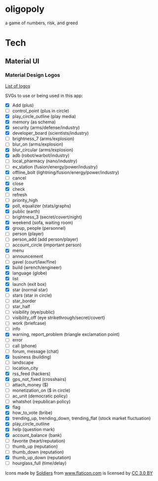 # oligopoly
a game of numbers, risk, and greed

# Tech
## Material UI
### Material Design Logos
[List of logos](https://material.io/tools/icons/?icon=input&style=baseline)

SVGs to use or being used in this app:

* [x] Add (plus)
* [ ] control_point (plus in circle)
* [x] play_circle_outline (play media)
* [x] memory (as schema)
* [x] security (arms/defense/industry)
* [x] developer_board (scientists/industry)
* [ ] brightness_7 (arms/explosion)
* [ ] blur_on (arms/explosion)
* [x] blur_circular (arms/explosion)
* [x] adb (robot/warbot/industry)
* [ ] local_pharmacy (nano/industry)
* [ ] ev_station (fusion/energy/power/industry)
* [x] offline_bolt (lightning/fusion/energy/power/industry)
* [ ] cancel
* [x] close
* [x] check
* [ ] refresh
* [ ] priority_high
* [x] poll, equalizer (stats/graphs)
* [x] public (earth)
* [ ] brightness_3 (secret/covert/night)
* [x] weekend (sofa, waiting room)
* [x] group, people (personnel)
* [ ] person (player)
* [ ] person_add (add person/player)
* [ ] account_circle (important person)
* [x] menu
* [ ] announcement
* [ ] gavel (court/law/fine)
* [x] build (wrench/engineer)
* [x] language (globe)
* [x] list
* [x] launch (exit box)
* [x] star (normal star)
* [ ] stars (star in circle)
* [ ] star_border
* [ ] star_half
* [ ] visibility (eye/public)
* [ ] visibility_off (eye strikethrough/secret/covert)
* [ ] work (briefcase)
* [ ] info
* [x] warning, report_problem (triangle exclamation point)
* [ ] error
* [ ] call (phone)
* [ ] forum, message (chat)
* [x] business (building)
* [ ] landscape
* [ ] location_city
* [x] rss_feed (hackers)
* [x] gps_not_fixed (crosshairs)
* [ ] attach_money ($)
* [ ] monetization_on ($ in circle)
* [ ] ac_unit (democratic policy)
* [ ] whatshot (republican policy)
* [x] flag
* [x] how_to_vote (bribe)
* [x] trending_up, trending_down, trending_flat (stock market fluctuation)
* [x] play_circle_outline
* [x] help (question mark)
* [x] account_balance (bank)
* [ ] favorite (heart/reputation)
* [ ] thumb_up (reputation)
* [ ] thumb_down (reputation)
* [x] thumb_up_down (reputation)
* [ ] hourglass_full (time/delay)

<div>Icons made by <a href="https://www.flaticon.com/authors/freepik" title="Soldiers">Soldiers</a> from <a href="https://www.flaticon.com/"     title="Flaticon">www.flaticon.com</a> is licensed by <a href="http://creativecommons.org/licenses/by/3.0/"     title="Creative Commons BY 3.0" target="_blank">CC 3.0 BY</a></div>
